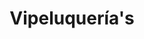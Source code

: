 ---
title: "Vipeluquería's"
url: /ciudad-autonoma-de-buenos-aires/vipeluquerias/
shop: peluquería
---